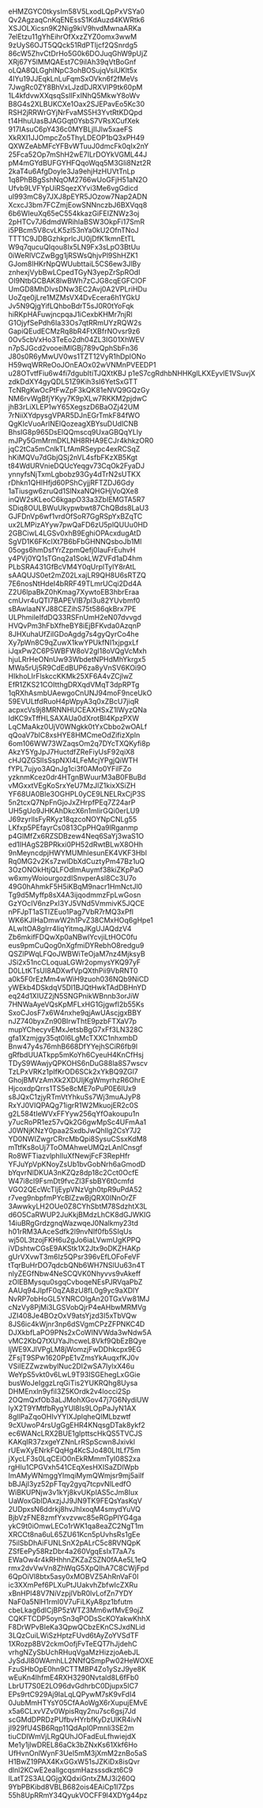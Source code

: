 eHMZGYC0tkysIm58V5LxodLQpPxVSYa0
Qv2AgzaqCnKqENEssS1KdAuzd4KWRtk6
XSJOLXicsn9K2Nig9kiV9hvdMwnaARKa
7elEtzu11gYhEihrOfXxzZYZ0omx3wwM
9zUyS6OJT5QQck51RdPTljcf2QSnrdg5
86cW5ZhvCtDrHo5G0k6DOJuqGhW9pUjZ
XRj67Y5lMMQAEst7C9iIAh39qVtBoGnf
oLQA8QLGghINpC3ohBOSujqVsiUKlt5x
4IYu19JJEqkLnLuFqmSxOVkn6f2fMeVs
7JwgRc0ZY8BhVxLJzdDJRXVIP9tk60pM
1L4kfdvwXXqsqSslIFxINhQ5MkwY8oWv
B8G4s2XLBUKCXe1Oax2SJEPavEo5Kc30
RSH2jRRWrGYjNrFvaMS5H3YvtRtKDQpd
t14HhuUasBJAGGqt0YsbS7VRsXCufXek
917IAsuC6pY436c0MYBLjIIJlw5xaeFS
XkRXI1JJOmpcZo5ThyLDEOP1bQ3xPH49
QXWZeAbMFcYFBvWTuuJ0dmcFk0qIx2nY
25Fca52Op7mShH2wE7ILrDOYkVGML44J
pM4mGYdBUFGYHFQqoWqq5M3Gli8Nzt2R
2kaT4u6AfgDoyle3Ja9ehjHzHUVtTnLp
1q8PhBBgSshNqOM2766wUoGFjH51aN2O
Ufvb9LVFYpUiRSqezXYvi3Me6vgGdicd
uI993mC8y7JXJ8pEYR5JOzow7Nap2ADN
XcxcJ3bm7FCZmjEowSNNnczbJ6BXVqq8
6b6WIeuXq65eC554kkazGiFEIZNWz3oj
2pHTCv7J6dmdWRihIaBSW3OkpFi17SmR
i5PBcm5V8cvLK5zl53nYa0kU2OfnTNoJ
TTT1C9JDBGzhkprlcJU0jDfK1kmnEtTL
W9q7qucuQIqou8Ix5LN9Fx3sLpO3BtUu
0iWeRlVCZwBgg1jRSWsQhjvPl9ShHZK1
GJom8lHKrNpQWUubttaiL5CS6ew3JlBy
znhexjVybBwLCpedTGyN3yepZrSpROdI
OI9NtbGCBAK8lwBWh7zCJG8cqEGFClOF
UmGD8MhDlvsDNw3EC2Avj0A2VPLriHDu
UoZqe0jLre1MZMsVX4DvEcera6h1YGkU
Jv5N9QjgYifLQhboBdrT5sJ0R0tYoFqk
hiRKpHAFuwjncpqaJ1iCexbKHMr7njRl
G1OjyfSePdh6Ia33Os7qtRRmUYzRQW2s
GapiQEudECMzRq8bR4FtXBfrNOvsr9z6
0Ov5cbVxHo3TeEo2dh04ZL3IG01XhWEV
n7pSJGcd2vooeiMlGBj789vQphSbFn36
J80s0R6yMwUV0ws1TZT12VyR1hDpIONo
H59wqWRReOoJOnEAOx02wVNMnPVEEDP1
u28OTvtfFiu6w4fi7dgubItiTJQXtKBJ
p1eS7cgRdhbNHHKglLKXEyvlE1VSuvjX
zdkDdXY4gyQDL51Z9Kih3sI6YetSxGTT
TcNRgKwOcPtFwZpF3kQK81eNVQ9GQzGy
NM6rvWgBfjYKyy7K9pXLw7RKKM2pjdwC
jhB3rLiXLEP1wY65XegszD6BaOZj42UM
7rNiiXYdpysgVPAR5DJnEGrTmkF84fWO
QgKIcVuoArlNElQozeagXBYsuDUdlCNB
BhsIG8p965DsElQQmscq9UxaGBQqYLly
mJPy5GmMrmDKLNH8RHA9ECJr4khkzOR0
jqC2tCa5mCnlkTLfAmRSeypc4exRCSqZ
hKiMQVu7dGbjQSj2nVL4sfbFKzXB5Kgt
t84WdURVnieDQUcYeqgv73CqOk2FyaDJ
ynnyfsNjTxmLgbobz93Gy4dTrN2sUTKX
rDhkn1QHIHfjd60PShCyjjRFTZDJ6Gdy
1aTiusgw6zruQd1SlNxaNQHGHjVoQXe8
inQW2sKLeoC6kgapO33a3ZbIEMGTA5R7
SDiq8OULBWuUkypwbwt87ChQBds8LaU3
GJFDnVp6wf1vrdOfSoR7GgRSpYxBZqTC
ux2LMPizAYyw7pwQaFD6zU5plQUUu0HD
2GBCiwL4LGSv0xhB9EghiOPAcxdugAtD
SgVD1K6FKcIXt7B6bFbGHNNQsboJb1Ml
05ogs6hmDsfYrZzpmQefj0IauFrEuhvH
y4PVj0YQ1sTGnq2a1SokLWZVFd1aD4hm
PLbSRA431GfBcVM4Y0qUrplTylY8rAtL
sAAQUJS0et2mZ02LxajLR9QH8U6sRTZQ
7E6nosNtHdeI4bRRF49TLmrUCqi2Dd4A
Z2U6lpaBkZ0hKmag7XywtoEB3hbrEraa
cmUvr4uQTI7BAPEVIB7pl3u82YUvbmf0
sBAwlaaNYJ88CEZihS75t586qkBrx7PE
ULPhmileIfdDQ33RSFnUmH2eN07dvvgd
HVQvPm3hFbXfheBY8iEjBFKvda0AzqnP
8JHXuhaUfZilGDoAgdg7s4gyQyrCo4he
Xy7pWn8C9qZuwX1kwYPUkfNI1xjpgxLf
iJqxPw2C6P5WBFW8oV2gl18oVQgVcMxh
hjuLRrHeONnUw93WbdetNPHdMhYkrgx5
MWa5rUj5R9CdEdBUP6za8yVnSV6KOi9O
HIkhoLIrFlskccKKMk25XF6A4vZCjlwZ
EfR1ZKS21COItthgDRXqdVMqT3dpRPTg
1qRXhAsmbUAewgoCnUNJ94moF9nceUkO
59EVULtfdRuoH4pWpyA3q0xZBcU7jiqR
acpxcVs9j8MRNNHUCEAXHSxZ1lWyzQNa
IdKC9xTffHLSAXAUa0dXrotBI4KpzPXW
LqCMaAkz0UjV0WNgkk0tYxCbbo2wOALf
qQoaV7blC8xsHYE8HMCmeOdZifizXpln
6om106WW73WZaqsOm2q7DYcTXQKyfi8p
AkzY5YgJpJ7HuctdfZReFiyUsF92qiX8
cHJQZGSlIsSspNXI4LFeMcjYPgjQiWTH
fYPL7ujyo3AQnJg1ci3f0AMo0YFilFZo
yzknmKcez0dr4HTgnBWuurM3aB0FBuBd
vMGxxtVEgKoSrxYeU7MzJlZ1kixXSiZH
YF68UA0BIe3OGHPL0yCE9LNELRxCjP3S
5n2tcxQ7NpFnGjoJxZHrpfPEq7Z24arP
UH5gUo9JHKAhDkcX6n1mIirGQi0erLU9
J69zyrlIsFyRKyz18qzcoNOYNpCNLg55
LKfxp5PEfayrCs0813CpPHQa9lRganmp
p4GlMfZx6RZSDBzew4Neq6SaYj3waS1O
ed1IHAgS2BPRkxi0PH52dRwtBLwX8OHh
9nMeyncdpjHWYMUMhlesunEK4VKF3Hbl
Rq0MG2v2Ks7zwlDbXdCuztyPm47Bz1uQ
3OzONOkHtjQLFOdImAuymf38kiZKpPaO
w6xmyWoiourgozdISnvperAsl8Cc3U7o
49G0hAhmkF5H5iKBqM9nacr1HmNctJl0
Tg9d5Myffp8sX4A3ijqodmmzFpLwGosn
GzYOcIV6nzPxI3YJ5VNd5VmmivK5JQCE
nPFJpT1aSTlZEuo1Pag7VbR7rMQ3xPfl
WK6KJlHaDmwW2h1PvZ38CMxHOq6gHpe1
ALwItOA8glrr4IiqYitmqJKgUJAQdzV4
Zb6mkifFDQwXp0aNBwlYcvjiLtHOC0fu
eus9pmCuQog0nXgfmiDYRebhO8redgu9
QSZlPWqLFQoJWBWiTeOjaM7nz4MjksyB
JSi2x51ncCLoquaLGWr2opmysYKQ97yF
D0LLtKTsUI8ADXwfVpQXthPii9VbRNT0
a0k5F0rEzMm4wWiH9zuoh036NQb9NiCD
yWEkb4DSkdqV5Dl1BJQtHwkTAdDBHnYD
eq24d1XIUZ2jN5SNGPnikWBnnb3orJiW
7HNWaAyeVQsKpMFLxHG1GjgwfI2b55Ks
SxoCJosF7x6W4nxhe9qjAwUAscjgxBBY
nJZ740byxZn90BIrwThtE9pzbFTXaV7p
mupYChecyvEMxJetsbBgG7xFf3LN328C
gfa1Xzmjgy35qt0I6LgMcTXXC1nhxmbD
Bnw47y4s76mhB668DfYYejhSCiR6fb9l
gRfbdUUATkpp5mKoYh6CyeuH4KnCfHsj
TDyS9WAwjyQPKOHS6nDuG88la8S7wscv
TzLPxVRKz1pIfKrOD6SCk2xYkBQ9ZGl7
GhojBMVzAmXk2XDUIjKgWmyrhzR6OhrE
HjcoxdpQrrs1TS5e8cME7oPuP0E6lUx9
s8JQxC1zjyRTmVtYhkuSs7Wj3muAJyP8
RxYJ0VIQPAQg71igrR1W2MkuojER2c0S
g2L584tIeWVxFFYyw256qYfOakoupu1n
y7ucRoPR1ez57vQk2G6gwMpSc4UFmAa1
J0WNjKNzY0paa2SxdbJwQhIlg2CsY7J2
YD0NWIZwgrCRrcMbQpi8SysuCSsxKdM8
mTtfKs8oUj7ToOMAhweUMQzLAnICnsgf
Ro8WFTiazvlphlIuXfNewjFcF3RepHfr
YFJuYpVpKNoyZsUb1bvGobNrh6aGmodD
bYqvrNlDKUA3nKZQz8dp18c2Cct0OcfE
W47i8cI9FsmDt9fvcZl3FsbBY6t0cmfd
VGO2QEcWcTljEypVNzVgh0tpR9uPdA52
r7veg9nbpfmPYcBlZzwBjQRX0INnOrZF
3AwwkyLH2OUe0Z8CYhSbtM78SdzhtX3L
d6O5CaRWUP2JuKkjBMdzLhCK8dGJWKIG
14iuBRgGrdzgnqWazwqeJ0Nalkmy23td
h01rRM3AAceSdfk2l9nvNIf0fb5SIqUs
wj50L3tzojFKH6u2gJo6iaLVwmUgKPPQ
iVDshtwCGsE9AKStk1X2Jtx9oDKZHAKp
gUrVXvwT3m6Iz5QPsr396vEfLOFoFeVF
tTqrBuHrDO7qdcbQNb6WH7NSlUu63n4T
nlyZEGfNbw4NeSCQVK0Nhyvvs9vAkeff
zOlEBMysqu0sgqCvboqeNEsPJRVqaPbZ
AAUq94JIpfF0qZA8zU8fL0g9yc9aXDlY
NvRP7obHoGL5YNRCOlgAn20TGxVw81MJ
cNzVy8PjMi3LGSVobQjrP4eAHbwMRMVg
JZI408Je4BOzOxV9atsYjzd3I5xTbVQw
8JS6ic4kWjnr3np6dSVgmCPzZFPNKC4D
DJXkbfLaPO9PNs2xCoWINVWda3wNdw5A
vMC2KbQ7tXUYaJhcweL8Vkf9QbEzBQye
ljWE9XJlVPgLM8jWomzjFwDDhkcpx9EG
ZFsjT9SPw1620PpE1vZmsYkAuqxfKJ0v
VSiIEZZwzwbylNuc2DI2wSA7lylxX46u
WeYpS5vkt0v6LwL9T93ISGEhegLxGGie
busWoJeIggzLrqGiTis2YUKRQhg8Uysa
DHMEnxln9yfiI3Z5KOrdk2v4locci2Sp
2OQmQxfOb3aLJMohXGov47j7G6NydiUW
lyX2T9YMtfbRygYUl8Is9LOpPaJyN1AX
8gllPaZqoOHIvYYIXJplqheQIMLbzwtf
9cXUwoP4rsUgGgEHR4KNqsgDTak8ykf2
ec6WANcLRX2BUE1gIpttscHkQS5TVCJS
KAKqIR37zxgeYZNnLrRSpScwn8Jxivkl
rUEwXyENrkFQqHg4KcSJo480LItLf75m
jXycLF3s0LqCEiO0nEkRMmmTyI08S2xa
rgHlu1CPGVxh541CEqXesHXISaZDlWpb
ImAMyWNmggYImqiMymQWmjsr9mj5ailf
bBJAjI3yz52pFTqy2gyq7tcpvNlLedfO
WiBKUPNjw3v1kYj8kvUKpIAS5cJm8Iux
UaWoxGbIDAxzjJJ9JN9TK9FEQsYasKqV
2UDpxsN6ddrkj8hvJhIxoqM4smydYuVQ
BjbVzFNE8zmfYxvzvwc85eRGpPlYG4ga
ykC9t0iOmwLECo1rWK1qa8eaZC2NgT1m
XRCCt8na6uL65ZU61Kcn5pUvhsRs1gEe
75ilSbDhAiFUNLSnX2pALrC5c8RVNQpK
ZSfEePy58RzDbr4a260VgqEsIxT7aA7s
EWaOw4r4kRHhhnZKZaZSZN0fAAe5L1eQ
rmx2dvVwVn8ZhWqG5XpQIhA7C8CWjFpd
6QpOiVl8btx5asy0xMOBVZ5AhRnVaF0I
ic3XXmPef6PLXuPtJUakvhZbfwIcZXRu
xBnHPl48V7NiVzpjlVbR0lvLofZn7YDY
NaF0a5NlH1rmI0V7uFiLKyA8pz1bfutm
cbeLkag6dlCjBP5zWTZ3Mm6wfMvE9ojZ
CQKFTCDP5oynSn3qPODsScKOYakwKhhX
F8DrWPvBIeKa3QpwQCbzEKnCSJxdNLid
3LQzCuiLWiSzHptzFUvd6tAyZoYVSdTF
1XRozp8BV2ckmOofjFvTeEQT7hJjdehC
vrhgNZySbUchRHuqVgaMzHizzjoAebJL
JySdJl80WAmhLL2NNfQSmpPw02HeWOXE
FzuSHbOpE0hn9CTTMBP4Zo1ySzJ9ye8K
wEuKn4lhfmE4RXH3290Nvtald8L6fFb0
LbrUT7S0E2LO96dvGdhrbC0Djupx5IC7
EPs9rtC929Aj9IaLqLQPywM7sK9vFdI4
0JubMmHTYsY05CfAAoWgX6rXupujEMvE
x5a6CLxvVZv0WpisRqy2nu7sc6gsj7Jd
scGMdDPRDzPUfbvHYrbfKyDzUlKR4ivN
jI929fU4SB6Rqp11QdApI0Pmnli3SE2m
tiuCDIWmVjLRgQUhJOFadEuLfhwiejdX
Me1y1jlwDREL86aCk3bZNxKs61Xkf6Ho
UfHvnOnlWynF3UeI5mM3jXmM2znBo5aS
H1BwZ19PAX4KxGGxW51sJZKiDx8isQvr
dlnl2KCwE2ealIgcqsmHazsssdkzt6C9
lLatT2S3ALQGjgXQdxiGntxZMJ3i260Q
9YbPBKibd8VBLB682ois4EAiCp1l7Zps
55h8UpRRmY34QyukVOCFF9l4XDYg44pz
